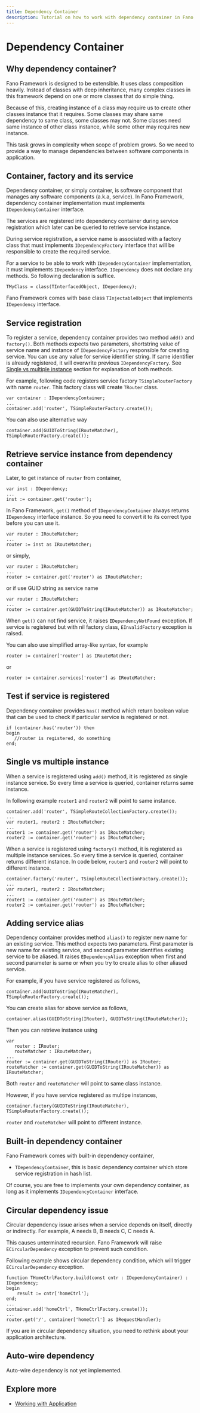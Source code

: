 ```yaml
---
title: Dependency Container
description: Tutorial on how to work with dependency container in Fano Framework
---
```


<h1 class="major">Dependency Container</h1>

## Why dependency container?

Fano Framework is designed to be extensible. It uses class composition heavily.
Instead of classes with deep inheritance, many complex classes in this framework depend on one or more classes that do simple thing.

Because of this, creating instance of a class may require us to create
other classes instance that it requires. Some classes may share same dependency to same class, some classes may not. Some classes need same instance of
other class instance, while some other may requires new instance.

This task grows in complexity when scope of problem grows. So we need to provide a way to manage dependencies between software components in application.

## Container, factory and its service

Dependency container, or simply container, is software component that manages
any software components (a.k.a, service). In Fano Framework, dependency container
implementation must implements `IDependencyContainer` interface.

The services are registered into dependency container during service registration which later can be queried to retrieve service instance.

During service registration, a service name is associated with a factory class
that must implements `IDependencyFactory` interface that will be responsible to create the required service.

For a service to be able to work with `IDependencyContainer` implementation, it must implements `IDependency` interface.
`IDependency` does not declare any methods. So following declaration is suffice.

```
TMyClass = class(TInterfacedObject, IDependency);
```

Fano Framework comes with base class `TInjectableObject` that implements `IDependency` interface.

## Service registration

To register a service, dependency container provides two method `add()` and `factory()`. Both methods expects two parameters, shortstring value of service name and instance of
`IDependencyFactory` responsible for creating service. You can use any value for service identifier string. If same identifier is already registered, it will overwrite previous `IDependencyFactory`.
See [Single vs multiple instance](#single-vs-multiple-instance) section for explanation of both methods.

For example, following code registers service factory `TSimpleRouterFactory` with name `router`. This factory class will create `TRouter` class.

```
var container : IDependencyContainer;
...
container.add('router', TSimpleRouterFactory.create());
```

You can also use alternative way

```
container.add(GUIDToString(IRouteMatcher), TSimpleRouterFactory.create());
```

## Retrieve service instance from dependency container

Later, to get instance of `router` from container,

```
var inst : IDependency;
...
inst := container.get('router');
```

In Fano Framework, `get()` method of `IDependencyContainer` always returns `IDependency` interface instance. So you need to convert it to its correct type
before you can use it.

```
var router : IRouteMatcher;
...
router := inst as IRouteMatcher;
```
or simply,

```
var router : IRouteMatcher;
...
router := container.get('router') as IRouteMatcher;
```

or if use GUID string as service name

```
var router : IRouteMatcher;
...
router := container.get(GUIDToString(IRouteMatcher)) as IRouteMatcher;
```

When `get()` can not find service, it raises `EDependencyNotFound` exception.
If service is registered but with nil factory class, `EInvalidFactory` exception is raised.

You can also use simplified array-like syntax, for example

```
router := container['router'] as IRouteMatcher;
```
or

```
router := container.services['router'] as IRouteMatcher;
```

## Test if service is registered

Dependency container provides `has()` method which return boolean value that can be used to check if particular service is registered or not.

```
if (container.has('router')) then
begin
   //router is registered, do something
end;
```

## <a name="single-vs-multiple-instance"></a>Single vs multiple instance

When a service is registered using `add()` method, it is registered as single instance service. So every time a service is queried, container returns
same instance.

In following example `router1` and `router2` will point to same instance.

```
container.add('router', TSimpleRouteCollectionFactory.create());
...
var router1, router2 : IRouteMatcher;
...
router1 := container.get('router') as IRouteMatcher;
router2 := container.get('router') as IRouteMatcher;
```

When a service is registered using `factory()` method, it is registered as multiple instance services. So every time a service is queried, container returns
different instance. In code below, `router1` and `router2` will point to different instance.

```
container.factory('router', TSimpleRouteCollectionFactory.create());
...
var router1, router2 : IRouteMatcher;
...
router1 := container.get('router') as IRouteMatcher;
router2 := container.get('router') as IRouteMatcher;
```

## Adding service alias

Dependency container provides method `alias()` to register new name for an existing service. This method expects two parameters. First parameter is new name for existing service, and second parameter identifies existing service to be aliased. It raises `EDependencyAlias` exception when first and second parameter is same or when you try to create alias to other aliased service.  

For example, if you have service registered as follows,

```
container.add(GUIDToString(IRouteMatcher), TSimpleRouterFactory.create());
```

You can create alias for above service as follows,

```
container.alias(GUIDToString(IRouter), GUIDToString(IRouteMatcher));
```

Then you can retrieve instance using

```
var
   router : IRouter;
   routeMatcher : IRouteMatcher;
...
router := container.get(GUIDToString(IRouter)) as IRouter;
routeMatcher := container.get(GUIDToString(IRouteMatcher)) as IRouteMatcher;
```

Both `router` and `routeMatcher` will point to same class instance.


However, if you have service registered as multipe instances,

```
container.factory(GUIDToString(IRouteMatcher), TSimpleRouterFactory.create());
```

`router` and `routeMatcher` will point to different instance.


## Built-in dependency container

Fano Framework comes with built-in dependency container,

- `TDependencyContainer`, this is basic dependency container which store service registration in hash list.

Of course, you are free to implements your own dependency container, as long as it implements `IDependencyContainer` interface.

## Circular dependency issue

Circular dependency issue arises when a service depends on itself, directly or indirectly. For example, A needs B, B needs C, C needs A.

This causes unterminated recursion. Fano Framework will raise `ECircularDependency` exception to prevent such condition.

Following example shows circular dependency condition, which will trigger `ECircularDependency` exception.

```
function THomeCtrlFactory.build(const cntr : IDependencyContainer) : IDependency;
begin
    result := cntr['homeCtrl'];
end;
...
container.add('homeCtrl', THomeCtrlFactory.create());
...
router.get('/', container['homeCtrl'] as IRequestHandler);
```

If you are in circular dependency situation, you need to rethink about your application architecture.

## Auto-wire dependency

Auto-wire dependency is not yet implemented.

## Explore more

- [Working with Application](/working-with-application)
